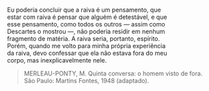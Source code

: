 Eu poderia concluir que a raiva é um pensamento, que\
estar com raiva é pensar que alguém é detestável, e que\
esse pensamento, como todos os outros — assim como\
Descartes o mostrou —, não poderia residir em nenhum\
fragmento de matéria. A raiva seria, portanto, espírito.\
Porém, quando me volto para minha própria experiência\
da raiva, devo confessar que ela não estava fora do meu\
corpo, mas inexplicavelmente nele.

> MERLEAU-PONTY, M. Quinta conversa: o homem visto de fora.\
> São Paulo: Martins Fontes, 1948 (adaptado).
